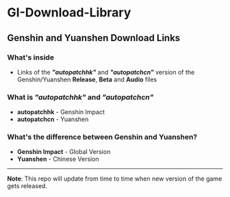 # GI-Download-Library
## Genshin and Yuanshen Download Links

### What's inside
* Links of the **_"autopatchhk"_** and **_"autopatchcn"_** version of the Genshin/Yuanshen **Release**, **Beta** and **Audio** files

### What is _"autopatchhk"_ and _"autopatchcn"_
* **autopatchhk** - Genshin Impact
* **autopatchcn** - Yuanshen

### What's the difference between Genshin and Yuanshen?
* **Genshin Impact** - Global Version
* **Yuanshen** - Chinese Version
---
**Note**: This repo will update from time to time when new version of the game gets released.
